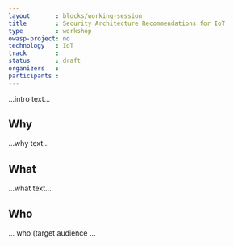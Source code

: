 ```yaml
---
layout       : blocks/working-session
title        : Security Architecture Recommendations for IoT
type         : workshop
owasp-project: no
technology   : IoT
track        :
status       : draft
organizers   :
participants :
---
```


...intro text...

## Why

...why text...

## What

...what text...

## Who

... who (target audience ...